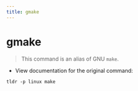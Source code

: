 ```yaml
---
title: gmake
---
```

# gmake

> This command is an alias of GNU `make`.

- View documentation for the original command:

`tldr -p linux make`
